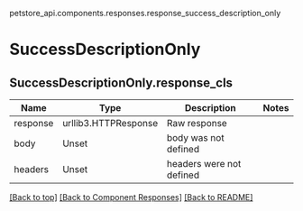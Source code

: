 <a name="top"></a>
petstore_api.components.responses.response_success_description_only
# <a id="response_success_description_only" >SuccessDescriptionOnly</a>
## <a id="response_success_description_onlyresponse_cls" >SuccessDescriptionOnly.response_cls</a>
Name | Type | Description  | Notes
------------- | ------------- | ------------- | -------------
response | urllib3.HTTPResponse | Raw response |
body | Unset | body was not defined |
headers | Unset | headers were not defined |

[[Back to top]](#top) [[Back to Component Responses]](../../../README.md#Component-Responses) [[Back to README]](../../../README.md)
